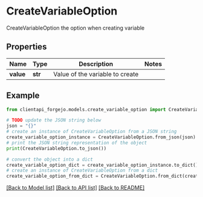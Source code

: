# CreateVariableOption

CreateVariableOption the option when creating variable

## Properties

Name | Type | Description | Notes
------------ | ------------- | ------------- | -------------
**value** | **str** | Value of the variable to create | 

## Example

```python
from clientapi_forgejo.models.create_variable_option import CreateVariableOption

# TODO update the JSON string below
json = "{}"
# create an instance of CreateVariableOption from a JSON string
create_variable_option_instance = CreateVariableOption.from_json(json)
# print the JSON string representation of the object
print(CreateVariableOption.to_json())

# convert the object into a dict
create_variable_option_dict = create_variable_option_instance.to_dict()
# create an instance of CreateVariableOption from a dict
create_variable_option_from_dict = CreateVariableOption.from_dict(create_variable_option_dict)
```
[[Back to Model list]](../README.md#documentation-for-models) [[Back to API list]](../README.md#documentation-for-api-endpoints) [[Back to README]](../README.md)


